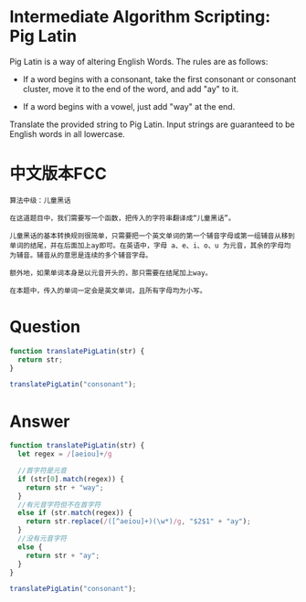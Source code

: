 # Intermediate Algorithm Scripting: Pig Latin

Pig Latin is a way of altering English Words. The rules are as follows:

- If a word begins with a consonant, take the first consonant or consonant cluster, move it to the end of the word, and add "ay" to it.

- If a word begins with a vowel, just add "way" at the end.

Translate the provided string to Pig Latin. Input strings are guaranteed to be English words in all lowercase.


# 中文版本FCC
```
算法中级：儿童黑话

在这道题目中，我们需要写一个函数，把传入的字符串翻译成“儿童黑话”。

儿童黑话的基本转换规则很简单，只需要把一个英文单词的第一个辅音字母或第一组辅音从移到单词的结尾，并在后面加上ay即可。在英语中，字母 a、e、i、o、u 为元音，其余的字母均为辅音。辅音从的意思是连续的多个辅音字母。

额外地，如果单词本身是以元音开头的，那只需要在结尾加上way。

在本题中，传入的单词一定会是英文单词，且所有字母均为小写。
```


# Question
```js
function translatePigLatin(str) {
  return str;
}

translatePigLatin("consonant");
```


# Answer
```js
function translatePigLatin(str) {
  let regex = /[aeiou]+/g

  //首字符是元音
  if (str[0].match(regex)) {
    return str + "way";
  }
  //有元音字符但不在首字符
  else if (str.match(regex)) {
    return str.replace(/([^aeiou]+)(\w*)/g, "$2$1" + "ay");
  }
  //没有元音字符
  else {
    return str + "ay";
  }
}

translatePigLatin("consonant");
```
